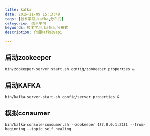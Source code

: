 ```yaml
---
title: kafka
date: 2016-11-09 15:13:48
tags: [技术学习,kafka,分布式]
categories: 技术学习
keywords: 技术学习,kafka,分布式
description: 介绍kafka的api

---
```


## 启动zookeeper
```
bin/zookeeper-server-start.sh config/zookeeper.properties &
```
## 启动KAFKA
```
bin/kafka-server-start.sh config/server.properties &
```
## 模拟consumer
```
bin/kafka-console-consumer.sh --zookeeper 127.0.0.1:2181 --from-beginning --topic self_healing
```
